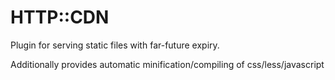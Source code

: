 HTTP::CDN
=========

Plugin for serving static files with far-future expiry.

Additionally provides automatic minification/compiling of css/less/javascript

